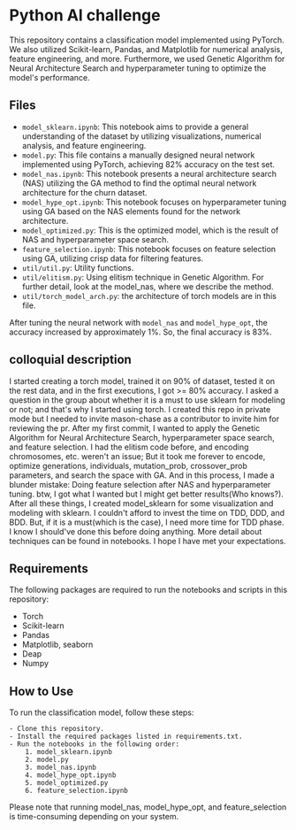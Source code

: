 # Python AI challenge

This repository contains a classification model implemented using PyTorch. We also utilized Scikit-learn, Pandas, and Matplotlib for numerical analysis, feature engineering, and more. Furthermore, we used Genetic Algorithm for Neural Architecture Search and hyperparameter tuning to optimize the model's performance.

## Files

- `model_sklearn.ipynb`: This notebook aims to provide a general understanding of the dataset by utilizing visualizations, numerical analysis, and feature engineering.
- `model.py`: This file contains a manually designed neural network implemented using PyTorch, achieving 82% accuracy on the test set.
- `model_nas.ipynb`: This notebook presents a neural architecture search (NAS) utilizing the GA method to find the optimal neural network architecture for the churn dataset.
- `model_hype_opt.ipynb`: This notebook focuses on hyperparameter tuning using GA based on the NAS elements found for the network architecture.
- `model_optimized.py`: This is the optimized model, which is the result of NAS and hyperparameter space search.
- `feature_selection.ipynb`: This notebook focuses on feature selection using GA, utilizing crisp data for filtering features.
- `util/util.py`: Utility functions.
- `util/elitism.py`: Using elitism technique in Genetic Algorithm. For further detail, look at the model_nas, where we describe the method.
- `util/torch_model_arch.py`: the architecture of torch models are in this file.

After tuning the neural network with `model_nas` and `model_hype_opt`, the accuracy increased by approximately 1%. So, the final accuracy is 83%.

## colloquial description
I started creating a torch model, trained it on 90% of dataset, tested it on the rest data, and in the first executions, I got >= 80% accuracy. I asked a question in the group about whether it is a must to use sklearn for modeling or not; and that's why I started using torch. I created this repo in private mode but I needed to invite mason-chase as a contributor to invite him for reviewing the pr. After my first commit, I wanted to apply the Genetic Algorithm for Neural Architecture Search, hyperparameter space search, and feature selection. I had the elitism code before, and encoding chromosomes, etc. weren't an issue; But it took me forever to encode, optimize generations, individuals, mutation_prob, crossover_prob parameters, and search the space with GA. And in this process, I made a blunder mistake: Doing feature selection after NAS and hyperparameter tuning. btw, I got what I wanted but I might get better results(Who knows?). After all these things, I created model_sklearn for some visualization and modeling with sklearn. I couldn't afford to invest the time on TDD, DDD, and BDD. But, if it is a must(which is the case), I need more time for TDD phase. I know I should've done this before doing anything. More detail about techniques can be found in notebooks. I hope I have met your expectations.

## Requirements

The following packages are required to run the notebooks and scripts in this repository:

- Torch
- Scikit-learn
- Pandas
- Matplotlib, seaborn
- Deap
- Numpy

## How to Use

To run the classification model, follow these steps:

    - Clone this repository.
    - Install the required packages listed in requirements.txt.
    - Run the notebooks in the following order: 
    	1. model_sklearn.ipynb
    	2. model.py
    	3. model_nas.ipynb
    	4. model_hype_opt.ipynb
    	5. model_optimized.py
    	6. feature_selection.ipynb

Please note that running model_nas, model_hype_opt, and feature_selection is time-consuming depending on your system.

